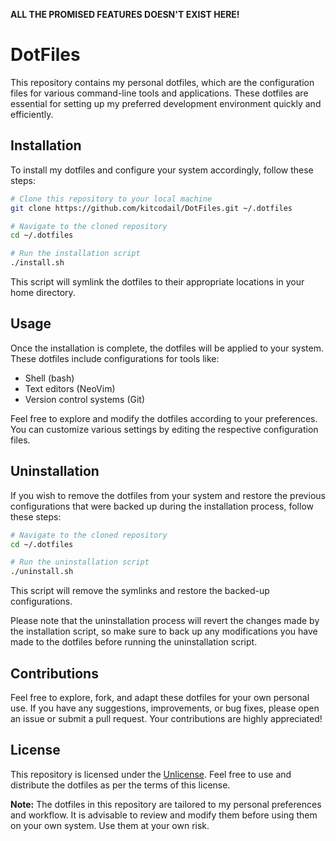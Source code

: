 **ALL THE PROMISED FEATURES DOESN'T EXIST HERE!**

# DotFiles

This repository contains my personal dotfiles, which are the configuration files for various command-line tools and applications. These dotfiles are essential for setting up my preferred development environment quickly and efficiently.

## Installation

To install my dotfiles and configure your system accordingly, follow these steps:
```bash
# Clone this repository to your local machine
git clone https://github.com/kitcodail/DotFiles.git ~/.dotfiles

# Navigate to the cloned repository
cd ~/.dotfiles

# Run the installation script
./install.sh
```
This script will symlink the dotfiles to their appropriate locations in your home directory.

## Usage

Once the installation is complete, the dotfiles will be applied to your system. These dotfiles include configurations for tools like:

-   Shell (bash)
-   Text editors (NeoVim)
-   Version control systems (Git)

Feel free to explore and modify the dotfiles according to your preferences. You can customize various settings by editing the respective configuration files.

## Uninstallation

If you wish to remove the dotfiles from your system and restore the previous configurations that were backed up during the installation process, follow these steps:
```bash
# Navigate to the cloned repository
cd ~/.dotfiles

# Run the uninstallation script
./uninstall.sh
```
This script will remove the symlinks and restore the backed-up configurations.

Please note that the uninstallation process will revert the changes made by the installation script, so make sure to back up any modifications you have made to the dotfiles before running the uninstallation script.

## Contributions

Feel free to explore, fork, and adapt these dotfiles for your own personal use. If you have any suggestions, improvements, or bug fixes, please open an issue or submit a pull request. Your contributions are highly appreciated!

## License

This repository is licensed under the [Unlicense](https://chat.openai.com/UNLICENSE). Feel free to use and distribute the dotfiles as per the terms of this license.

**Note:** The dotfiles in this repository are tailored to my personal preferences and workflow. It is advisable to review and modify them before using them on your own system. Use them at your own risk.
